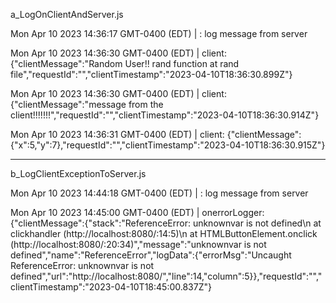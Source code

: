

a_LogOnClientAndServer.js 

Mon Apr 10 2023 14:36:17 GMT-0400 (EDT) | : log message from server

Mon Apr 10 2023 14:36:30 GMT-0400 (EDT) | client: {"clientMessage":"Random User!! rand function at rand file","requestId":"","clientTimestamp":"2023-04-10T18:36:30.899Z"}

Mon Apr 10 2023 14:36:30 GMT-0400 (EDT) | client: {"clientMessage":"message from the client!!!!!!!","requestId":"","clientTimestamp":"2023-04-10T18:36:30.914Z"}

Mon Apr 10 2023 14:36:31 GMT-0400 (EDT) | client: {"clientMessage":{"x":5,"y":7},"requestId":"","clientTimestamp":"2023-04-10T18:36:30.915Z"}


******************************

b_LogClientExceptionToServer.js 

Mon Apr 10 2023 14:44:18 GMT-0400 (EDT) | : log message from server

Mon Apr 10 2023 14:45:00 GMT-0400 (EDT) | onerrorLogger: {"clientMessage":{"stack":"ReferenceError: unknownvar is not defined\n    at clickhandler (http://localhost:8080/:14:5)\n    at HTMLButtonElement.onclick (http://localhost:8080/:20:34)","message":"unknownvar is not defined","name":"ReferenceError","logData":{"errorMsg":"Uncaught ReferenceError: unknownvar is not defined","url":"http://localhost:8080/","line":14,"column":5}},"requestId":"","clientTimestamp":"2023-04-10T18:45:00.837Z"}
